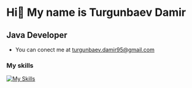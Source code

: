 # Hi👋 My name is Turgunbaev Damir
## Java Developer
* You can conect me at [turgunbaev.damir95@gmail.com](mailto:turgunbaev.damir95@gmail.com)

### My skills
[![My Skills](https://skillicons.dev/icons?i=git,java,gradle,idea,postgres)](https://skillicons.dev)
<!--
**damirz95/damirz95** is a ✨ _special_ ✨ repository because its `README.md` (this file) appears on your GitHub profile.

Here are some ideas to get you started:

- 🔭 I’m currently working on ...
- 🌱 I’m currently learning ...
- 👯 I’m looking to collaborate on ...
- 🤔 I’m looking for help with ...
- 💬 Ask me about ...
- 📫 How to reach me: ...
- 😄 Pronouns: ...
- ⚡ Fun fact: ...
-->
